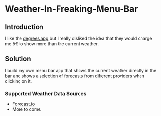 # Weather-In-Freaking-Menu-Bar

## Introduction
I like the [degrees app](http://www.degreesapp.com) but I really disliked the idea that they would charge me 5€ to show more than the current weather.

## Solution
I build my own menu bar app that shows the current weather direclty in the bar and shows a selection of forecasts from different providers when clicking on it.

### Supported Weather Data Sources
- [Forecast.io](https://forecast.io)
- More to come.
